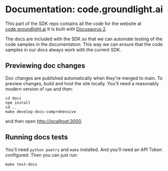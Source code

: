 # Documentation: code.groundlight.ai

This part of the SDK repo contains all the code for the website at [code.groundlight.ai](https://code.groundlight.ai/)  It is built with [Docusaurus 2](https://docusaurus.io/).

The docs are included with the SDK so that we can automate testing of the code samples in the documentation.  This way we can ensure that the code samples in our docs always work with the current SDK.

## Previewing doc changes

Doc changes are published automatically when they're merged to main.  To preview changes, build and host the site locally.  You'll need a reasonably modern version of `npm` and then:

```
cd docs 
npm install 
cd .. 
make develop-docs-comprehensive
```

and then open [http://localhost:3000](http://localhost:3000).


## Running docs tests

You'll need `python poetry` and `make` installed.  And you'll need an API Token configured.  Then you can just run:

```
make test-docs
```

